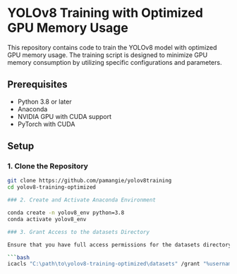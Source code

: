 # YOLOv8 Training with Optimized GPU Memory Usage

This repository contains code to train the YOLOv8 model with optimized GPU memory usage. The training script is designed to minimize GPU memory consumption by utilizing specific configurations and parameters.

## Prerequisites

- Python 3.8 or later
- Anaconda
- NVIDIA GPU with CUDA support
- PyTorch with CUDA

## Setup

### 1. Clone the Repository

```bash
git clone https://github.com/pamangie/yolov8training
cd yolov8-training-optimized

### 2. Create and Activate Anaconda Environment

conda create -n yolov8_env python=3.8
conda activate yolov8_env

### 3. Grant Access to the datasets Directory

Ensure that you have full access permissions for the datasets directory. Run the following command in the Command Prompt with administrator privileges:

```bash
icacls "C:\path\to\yolov8-training-optimized\datasets" /grant "%username%:F" /T

